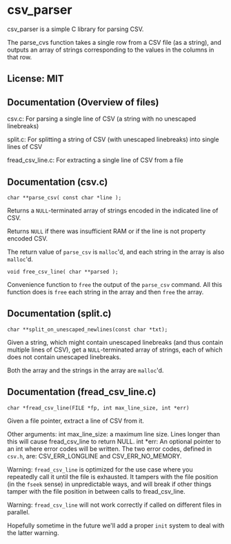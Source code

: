# csv_parser

csv_parser is a simple C library for parsing CSV.

The parse_cvs function takes a single row from a CSV file (as a string),
and outputs an array of strings corresponding to the values in
the columns in that row.

## License: MIT

## Documentation (Overview of files)

csv.c:  For parsing a single line of CSV (a string with no unescaped linebreaks)

split.c:  For splitting a string of CSV (with unescaped linebreaks) into single lines of CSV

fread_csv_line.c:  For extracting a single line of CSV from a file

## Documentation (csv.c)

    char **parse_csv( const char *line );

Returns a `NULL`-terminated array of strings encoded in the indicated line of CSV.

Returns `NULL` if there was insufficient RAM or if the line is not property encoded CSV.

The return value of `parse_csv` is `malloc`'d, and each string in the array is also `malloc`'d.

    void free_csv_line( char **parsed );

Convenience function to `free` the output of the `parse_csv` command.  All this function
does is `free` each string in the array and then `free` the array.

## Documentation (split.c)

    char **split_on_unescaped_newlines(const char *txt);

Given a string, which might contain unescaped linebreaks (and thus contain multiple
lines of CSV), get a `NULL`-terminated array of strings, each of which does not
contain unescaped linebreaks.

Both the array and the strings in the array are `malloc`'d.

## Documentation (fread_csv_line.c)

    char *fread_csv_line(FILE *fp, int max_line_size, int *err)

Given a file pointer, extract a line of CSV from it.

Other arguments:
  int max_line_size:  a maximum line size.  Lines longer than this will
    cause fread_csv_line to return NULL.
  int *err: An optional pointer to an int where error codes will be
    written.  The two error codes, defined in `csv.h`, are:
    CSV_ERR_LONGLINE and CSV_ERR_NO_MEMORY.

Warning: `fread_csv_line` is optimized for the use case where you repeatedly call
it until the file is exhausted.  It tampers with the file position (in the `fseek`
sense) in unpredictable ways, and will break if other things tamper with the file
position in between calls to fread_csv_line.

Warning: `fread_csv_line` will not work correctly if called on different files in
parallel.

Hopefully sometime in the future we'll add a proper `init` system to deal with the
latter warning.

